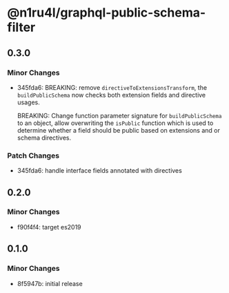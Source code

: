 # @n1ru4l/graphql-public-schema-filter

## 0.3.0

### Minor Changes

- 345fda6: BREAKING: remove `directiveToExtensionsTransform`, the `buildPublicSchema` now checks both extension fields and directive usages.

  BREAKING: Change function parameter signature for `buildPublicSchema` to an object, allow overwriting the `isPublic` function which is used to determine whether a field should be public based on extensions and or schema directives.

### Patch Changes

- 345fda6: handle interface fields annotated with directives

## 0.2.0

### Minor Changes

- f90f4f4: target es2019

## 0.1.0

### Minor Changes

- 8f5947b: initial release
